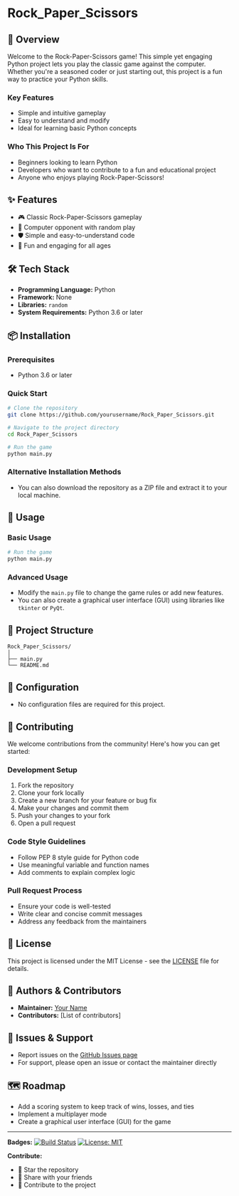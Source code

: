 # Rock_Paper_Scissors

## 🚀 Overview
Welcome to the Rock-Paper-Scissors game! This simple yet engaging Python project lets you play the classic game against the computer. Whether you're a seasoned coder or just starting out, this project is a fun way to practice your Python skills.

### Key Features
- Simple and intuitive gameplay
- Easy to understand and modify
- Ideal for learning basic Python concepts

### Who This Project Is For
- Beginners looking to learn Python
- Developers who want to contribute to a fun and educational project
- Anyone who enjoys playing Rock-Paper-Scissors!

## ✨ Features
- 🎮 Classic Rock-Paper-Scissors gameplay
- 🤖 Computer opponent with random play
- 🛡️ Simple and easy-to-understand code
- 🌟 Fun and engaging for all ages

## 🛠️ Tech Stack
- **Programming Language:** Python
- **Framework:** None
- **Libraries:** `random`
- **System Requirements:** Python 3.6 or later

## 📦 Installation

### Prerequisites
- Python 3.6 or later

### Quick Start
```bash
# Clone the repository
git clone https://github.com/yourusername/Rock_Paper_Scissors.git

# Navigate to the project directory
cd Rock_Paper_Scissors

# Run the game
python main.py
```

### Alternative Installation Methods
- You can also download the repository as a ZIP file and extract it to your local machine.

## 🎯 Usage

### Basic Usage
```python
# Run the game
python main.py
```

### Advanced Usage
- Modify the `main.py` file to change the game rules or add new features.
- You can also create a graphical user interface (GUI) using libraries like `tkinter` or `PyQt`.

## 📁 Project Structure
```
Rock_Paper_Scissors/
│
├── main.py
└── README.md
```

## 🔧 Configuration
- No configuration files are required for this project.

## 🤝 Contributing
We welcome contributions from the community! Here's how you can get started:

### Development Setup
1. Fork the repository
2. Clone your fork locally
3. Create a new branch for your feature or bug fix
4. Make your changes and commit them
5. Push your changes to your fork
6. Open a pull request

### Code Style Guidelines
- Follow PEP 8 style guide for Python code
- Use meaningful variable and function names
- Add comments to explain complex logic

### Pull Request Process
- Ensure your code is well-tested
- Write clear and concise commit messages
- Address any feedback from the maintainers

## 📝 License
This project is licensed under the MIT License - see the [LICENSE](LICENSE) file for details.

## 👥 Authors & Contributors
- **Maintainer:** [Your Name](https://github.com/yourusername)
- **Contributors:** [List of contributors]

## 🐛 Issues & Support
- Report issues on the [GitHub Issues page](https://github.com/yourusername/Rock_Paper_Scissors/issues)
- For support, please open an issue or contact the maintainer directly

## 🗺️ Roadmap
- Add a scoring system to keep track of wins, losses, and ties
- Implement a multiplayer mode
- Create a graphical user interface (GUI) for the game

---

**Badges:**
[![Build Status](https://travis-ci.org/yourusername/Rock_Paper_Scissors.svg?branch=main)](https://travis-ci.org/yourusername/Rock_Paper_Scissors)
[![License: MIT](https://img.shields.io/badge/License-MIT-yellow.svg)](https://opensource.org/licenses/MIT)

**Contribute:**
- 🌟 Star the repository
- 📢 Share with your friends
- 🤝 Contribute to the project
